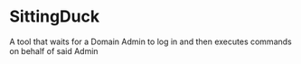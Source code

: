 # SittingDuck
A tool that waits for a Domain Admin to log in and then executes commands on behalf of said Admin
